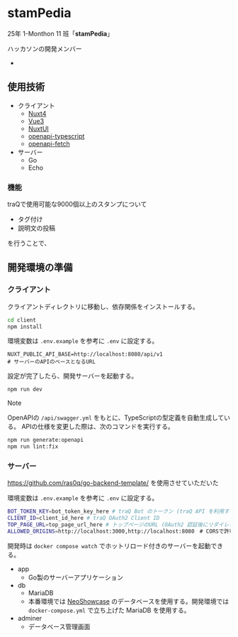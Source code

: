 # stamPedia

25年 1-Monthon 11 班「**stamPedia**」

ハッカソンの開発メンバー

- 

## 使用技術

- クライアント
  - [Nuxt4](https://nuxt.com/)
  - [Vue3](https://vuejs.org/)
  - [NuxtUI](https://ui.nuxt.com/)
  - [openapi-typescript](https://openapi-ts.dev/ja/introduction)
  - [openapi-fetch](https://openapi-ts.dev/ja/openapi-fetch/)
- サーバー
  - Go
  - Echo

### 機能

traQで使用可能な9000個以上のスタンプについて
- タグ付け
- 説明文の投稿

を行うことで、

## 開発環境の準備


### クライアント

クライアントディレクトリに移動し、依存関係をインストールする。

```bash
cd client
npm install
```

環境変数は `.env.example` を参考に `.env` に設定する。

```
NUXT_PUBLIC_API_BASE=http://localhost:8080/api/v1
# サーバーのAPIのベースとなるURL
```

設定が完了したら、開発サーバーを起動する。

```bash
npm run dev
```

> [!NOTE]
> OpenAPIの `/api/swagger.yml` をもとに、TypeScriptの型定義を自動生成している。
> APIの仕様を変更した際は、次のコマンドを実行する。
> ```bash
> npm run generate:openapi
> npm run lint:fix
> ```

### サーバー

https://github.com/ras0q/go-backend-template/ を使用させていただいた

環境変数は `.env.example` を参考に `.env` に設定する。

```bash
BOT_TOKEN_KEY=bot_token_key_here # traQ Bot のトークン (traQ API を利用するため)
CLIENT_ID=client_id_here # traQ OAuth2 Client ID
TOP_PAGE_URL=top_page_url_here # トップページのURL (OAuth2 認証後にリダイレクトする先)
ALLOWED_ORIGINS=http://localhost:3000,http://localhost:8080　# CORSで許可するオリジン (カンマ区切り)
```

開発時は `docker compose watch` でホットリロード付きのサーバーを起動できる。

- app
  - Go製のサーバーアプリケーション
- db
  - MariaDB
  - 本番環境では [NeoShowcase](https://github.com/traPtitech/NeoShowcase/) のデータベースを使用する。開発環境では `docker-compose.yml` で立ち上げた MariaDB を使用する。
- adminer
  - データベース管理画面